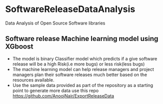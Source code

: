 # SoftwareReleaseDataAnalysis
Data Analysis of Open Source Software libraries

## Software release Machine learning model using XGboost

* The model is binary Classifier model which predicts if a give software release will be a high Risk(i.e more bugs) or less risk(less bugs)
* The machine learning model can help release managers and project managers plan their software releases much better based on the resources available.
* Use the sample data provided as part of the repository as a starting point to generate more data use this repo https://github.com/AnoojNair/ExportReleaseData
